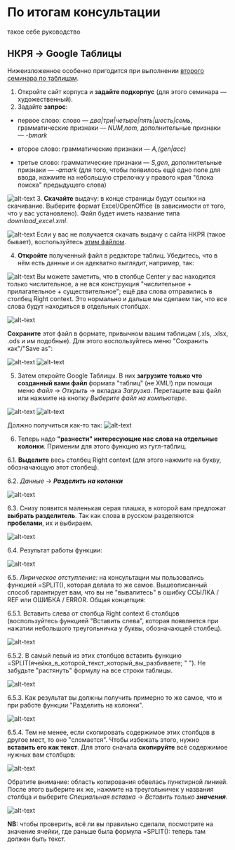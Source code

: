 # По итогам консультации
такое себе руководство

## НКРЯ → Google Таблицы 
Нижеизложенное особенно пригодится при выполнении [второго семинара по таблицам](https://github.com/ElizavetaKuzmenko/Programming-and-computer-instruments/wiki/%D0%A1%D0%B5%D0%BC%D0%B8%D0%BD%D0%B0%D1%80-12:-%D1%82%D0%B0%D0%B1%D0%BB%D0%B8%D1%86%D1%8B-(%D1%87%D0%B0%D1%81%D1%82%D1%8C-2)). 

1. Откройте сайт корпуса и __задайте подкорпус__ (для этого семинара — художественный).
2. Задайте __запрос__:
  * первое слово: слово — *два|три|четыре|пять|шесть|семь*, грамматические признаки — *NUM,nom*, дополнительные признаки — *-bmark*
  
  * второе слово: грамматические признаки — *A,(gen|acc)*
  
  * третье слово: грамматические признаки — *S,gen*, дополнительные признаки — *-amark* (для того, чтобы появилось ещё одно поле для ввода, нажмите на небольшую стрелочку у правого края "блока поиска" предыдущего слова)
  
![alt-text](./google-spreadsheets%20images/Ruscorpora-to-GS_01.png "Запрос в НКРЯ")
3. __Скачайте__ выдачу: в конце страницы будут ссылки на скачивание. Выберите формат Excel/OpenOffice (в зависимости от того, что у вас установлено). Файл будет иметь название типа *download_excel.xml*.

![alt-text](./google-spreadsheets%20images/Ruscorpora-to-GS_02.png "Скачивание выдачи")
Если у вас не получается скачать выдачу с сайта НКРЯ (такое бывает), воспользуйтесь [этим файлом](./download-excel.xml).

4. __Откройте__ полученный файл в редакторе таблиц. Убедитесь, что в нём есть данные и он адекватно выглядит, например, так:

![alt-text](./google-spreadsheets%20images/Ruscorpora-to-GS_03.png "Как выглядит download_excel.xml")
Вы можете заметить, что в столбце Center у вас находится только числительное, а не вся конструкция "числительное + прилагательное + существительное"; ещё два слова отправились в столбец Right context. Это нормально и дальше мы сделаем так, что все слова будут находиться в отдельных столбцах.

![alt-text](./google-spreadsheets%20images/Ruscorpora-to-GS_04.png "Нужные слова в том числе в Right context")

__Сохраните__ этот файл в формате, привычном вашим таблицам (.xls, .xlsx, .ods и им подобные). Для этого воспользуйтесь меню "Сохранить как"/"Save as":

![alt-text](./google-spreadsheets%20images/Ruscorpora-to-GS_06.png "Общий вид для Save As")
![alt-text](./google-spreadsheets%20images/Ruscorpora-to-GS_05.png "Конкретно Excel Workbook")

5. Затем откройте Google Таблицы. В них __загрузите только что созданный вами файл__ формата "таблиц" (не XML!) при помощи меню *Файл* → *Открыть* → вкладка *Загрузка*. Перетащите ваш файл или нажмите на кнопку *Выберите файл на компьютере*.

![alt-text](./google-spreadsheets%20images/Ruscorpora-to-GS_07.png "Открыть")
![alt-text](./google-spreadsheets%20images/Ruscorpora-to-GS_08.png "Загрузка файла")

Должно получиться как-то так:
![alt-text](./google-spreadsheets%20images/Ruscorpora-to-GS_09.png "Вид загруженного в Google Таблицы файла")

6. Теперь надо __"разнести" интересующие нас слова на отдельные колонки__. Применим для этого функцию из гугл-таблиц.

  6.1. __Выделите__ весь столбец Right context (для этого нажмите на букву, обозначающую этот столбец).
  
  6.2. *Данные* → *__Разделить на колонки__*
  
![alt-text](./google-spreadsheets%20images/Ruscorpora-to-GS_10.png "Разделить на колонки")

  6.3. Снизу появится маленькая серая плашка, в которой вам предложат __выбрать разделитель__. Так как слова в русском разделяются __пробелами__, их и выбираем.

![alt-text](./google-spreadsheets%20images/Ruscorpora-to-GS_11.png "Выбор разделителя")

  6.4. Результат работы функции:
  
![alt-text](./google-spreadsheets%20images/Ruscorpora-to-GS_12.png "Разделить на колонки")

  6.5. *Лирическое отступление:* на консультации мы пользовались функцией =SPLIT(), которая делала то же самое. Вышеописанный способ гарантирует вам, что вы не "вывалитесь" в ошибку ССЫЛКА / REF или ОШИБКА / ERROR. Общая концепция:
    
6.5.1. Вставить слева от столбца Right context 6 столбцов (воспользуйтесь функцией "Вставить слева", которая появляется при нажатии небольшого треугольничка у буквы, обозначающей столбец).
    
![alt-text](./google-spreadsheets%20images/Ruscorpora-to-GS_13.png "Вставить слева: 1")
    
6.5.2. В самый левый из этих столбцов вставить функцию =SPLIT(ячейка_в_которой_текст_который_вы_разбиваете; " "). Не забудьте "растянуть" формулу на все строки таблицы.
    
![alt-text](./google-spreadsheets%20images/Ruscorpora-to-GS_14.png "Функция SPLIT")
    
6.5.3. Как результат вы должны получить примерно то же самое, что и при работе функции "Разделить на колонки". 
    
![alt-text](./google-spreadsheets%20images/Ruscorpora-to-GS_15.png "Результат работы SPLIT")
    
6.5.4. Тем не менее, если скопировать содержимое этих столбцов в другое мест, то оно "сломается". Чтобы избежать этого, нужно __вставить его как текст__. Для этого сначала __скопируйте__ всё содержимое нужных вам столбцов:
    
![alt-text](./google-spreadsheets%20images/Ruscorpora-to-GS_16.png "Выделяем все столбцы и копируем")

Обратите внимание: область копирования обвелась пунктирной линией. После этого выберите их же, нажмите на треугольничек у названия столбца и выберите *Специальная вставка* → *Вставить только __значения__*. 
    
![alt-text](./google-spreadsheets%20images/Ruscorpora-to-GS_17.png "Вставить только значения")

__NB:__ чтобы проверить, всё ли вы правильно сделали, посмотрите на значение ячейки, где раньше была формула =SPLIT(): теперь там должен быть текст.